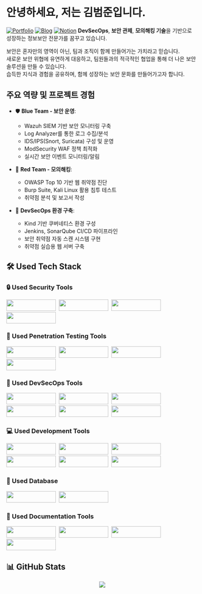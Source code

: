 # 안녕하세요, 저는 김범준입니다. 

[![Portfolio](https://img.shields.io/static/v1?label=&message=Portfolio&color=B4E4FF&style=flat-square&logo=notion&logoColor=black)](https://www.notion.so/Joon-s-Information-Security-Record-2e8d6eb090ec4e608137dad26e774881)
[![Blog](https://img.shields.io/static/v1?label=&message=Blog&color=FFB4B4&style=flat-square&logo=tistory&logoColor=black)](https://sky80322.tistory.com/)
[![Notion](https://img.shields.io/static/v1?label=&message=Notion&color=D4B4FF&style=flat-square&logo=notion&logoColor=black)](https://www.notion.so/Joon-s-Information-Security-Record-2e8d6eb090ec4e608137dad26e774881)
**DevSecOps**, **보안 관제**, **모의해킹 기술**을 기반으로 성장하는 정보보안 전문가를 꿈꾸고 있습니다.

보안은 혼자만의 영역이 아닌, 팀과 조직이 함께 만들어가는 가치라고 믿습니다. </br>
새로운 보안 위협에 유연하게 대응하고, 팀원들과의 적극적인 협업을 통해 더 나은 보안 솔루션을 만들 수 있습니다. </br>
습득한 지식과 경험을 공유하며, 함께 성장하는 보안 문화를 만들어가고자 합니다.

## 주요 역량 및 프로젝트 경험
- 🛡️ **Blue Team - 보안 운영**: 
  - Wazuh SIEM 기반 보안 모니터링 구축
  - Log Analyzer를 통한 로그 수집/분석
  - IDS/IPS(Snort, Suricata) 구성 및 운영
  - ModSecurity WAF 정책 최적화
  - 실시간 보안 이벤트 모니터링/알림

- 🎯 **Red Team - 모의해킹**: 
  - OWASP Top 10 기반 웹 취약점 진단
  - Burp Suite, Kali Linux 활용 침투 테스트
  - 취약점 분석 및 보고서 작성

- 🚀 **DevSecOps 환경 구축**:
  - Kind 기반 쿠버네티스 환경 구성
  - Jenkins, SonarQube CI/CD 파이프라인
  - 보안 취약점 자동 스캔 시스템 구현
  - 취약점 실습용 웹 서버 구축

## 🛠 Used Tech Stack

### 🔒 Used Security Tools
<p align="left">
  <a href="#"><img src="https://img.shields.io/badge/Wazuh-326CE5?style=for-the-badge&logo=shield&logoColor=white" width="130" height="30"/></a>&nbsp;
  <a href="#"><img src="https://img.shields.io/badge/Snort-FF0000?style=for-the-badge&logo=shield&logoColor=white" width="130" height="30"/></a>&nbsp;
  <a href="#"><img src="https://img.shields.io/badge/Suricata-000000?style=for-the-badge&logo=shield&logoColor=white" width="130" height="30"/></a>&nbsp;</br>
  <a href="#"><img src="https://img.shields.io/badge/ModSecurity-D24939?style=for-the-badge&logo=shield&logoColor=white" width="130" height="30"/></a>
</p>

### 🎯 Used Penetration Testing Tools
<p align="left">
  <a href="#"><img src="https://img.shields.io/badge/Burp%20Suite-FF6633?style=for-the-badge&logo=shield&logoColor=white" width="130" height="30"/></a>&nbsp;
  <a href="#"><img src="https://img.shields.io/badge/OWASP%20ZAP-FF0000?style=for-the-badge&logo=owasp&logoColor=white" width="130" height="30"/></a>&nbsp;
  <a href="#"><img src="https://img.shields.io/badge/Kali%20Linux-557C94?style=for-the-badge&logo=kali-linux&logoColor=white" width="130" height="30"/></a>&nbsp;</br>
  <a href="#"><img src="https://img.shields.io/badge/Metasploit-2A2A2A?style=for-the-badge&logo=shield&logoColor=white" width="130" height="30"/></a>
</p>

### 🚀 Used DevSecOps Tools
<p align="left">
  <a href="#"><img src="https://img.shields.io/badge/Kubernetes-326CE5?style=for-the-badge&logo=kubernetes&logoColor=white" width="130" height="30"/></a>&nbsp;
  <a href="#"><img src="https://img.shields.io/badge/Kind-375EAB?style=for-the-badge&logo=kubernetes&logoColor=white" width="130" height="30"/></a>&nbsp;
  <a href="#"><img src="https://img.shields.io/badge/Docker-2496ED?style=for-the-badge&logo=docker&logoColor=white" width="130" height="30"/></a>&nbsp;</br>
  <a href="#"><img src="https://img.shields.io/badge/Jenkins-D24939?style=for-the-badge&logo=jenkins&logoColor=white" width="130" height="30"/></a>&nbsp;
  <a href="#"><img src="https://img.shields.io/badge/GitHub-181717?style=for-the-badge&logo=github&logoColor=white" width="130" height="30"/></a>&nbsp;
  <a href="#"><img src="https://img.shields.io/badge/SonarQube-4E9BCD?style=for-the-badge&logo=sonarqube&logoColor=white" width="130" height="30"/></a>
</p>

### 💻 Used Development Tools
<p align="left">
  <a href="#"><img src="https://img.shields.io/badge/HTML5-E34F26?style=for-the-badge&logo=html5&logoColor=white" width="130" height="30"/></a>&nbsp;
  <a href="#"><img src="https://img.shields.io/badge/CSS3-1572B6?style=for-the-badge&logo=css3&logoColor=white" width="130" height="30"/></a>&nbsp;
  <a href="#"><img src="https://img.shields.io/badge/JavaScript-F7DF1E?style=for-the-badge&logo=javascript&logoColor=black" width="130" height="30"/></a>&nbsp;</br>
  <a href="#"><img src="https://img.shields.io/badge/PHP-777BB4?style=for-the-badge&logo=php&logoColor=white" width="130" height="30"/></a>&nbsp;
  <a href="#"><img src="https://img.shields.io/badge/Linux-FCC624?style=for-the-badge&logo=linux&logoColor=black" width="130" height="30"/></a>&nbsp;
  <a href="#"><img src="https://img.shields.io/badge/Bash-4EAA25?style=for-the-badge&logo=gnu-bash&logoColor=white" width="130" height="30"/></a>
</p>

### 💾 Used Database
<p align="left">
  <a href="#"><img src="https://img.shields.io/badge/MySQL-4479A1?style=for-the-badge&logo=mysql&logoColor=white" width="130" height="30"/></a>&nbsp;
  <a href="#"><img src="https://img.shields.io/badge/MariaDB-003545?style=for-the-badge&logo=mariadb&logoColor=white" width="130" height="30"/></a>
</p>

### 📝 Used Documentation Tools
<p align="left">
  <a href="#"><img src="https://img.shields.io/badge/Notion-000000?style=for-the-badge&logo=notion&logoColor=white" width="130" height="30"/></a>&nbsp;
  <a href="#"><img src="https://img.shields.io/badge/Obsidian-483699?style=for-the-badge&logo=obsidian&logoColor=white" width="130" height="30"/></a>&nbsp;
  <a href="#"><img src="https://img.shields.io/badge/Microsoft%20Office-D83B01?style=for-the-badge&logo=microsoft-office&logoColor=white" width="130" height="30"/></a>&nbsp;</br>
  <a href="#"><img src="https://img.shields.io/badge/Canva-00C4CC?style=for-the-badge&logo=canva&logoColor=white" width="130" height="30"/></a>
</p>

## 📊 GitHub Stats
<div align="center">
  <img src="https://github-readme-stats-sigma-five.vercel.app/api?username=redryan90&show_icons=true&theme=tokyonight&locale=kr" />
</div>
